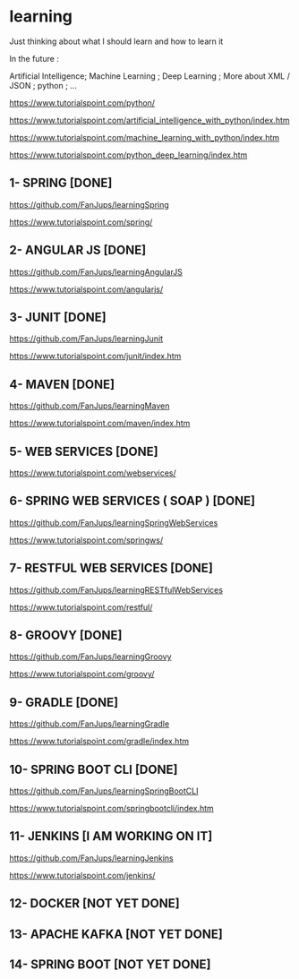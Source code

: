 # learning
Just thinking about what I should learn and how to learn it

In the future :

Artificial Intelligence; Machine Learning ; Deep Learning ; More about XML / JSON ; python ; ...

https://www.tutorialspoint.com/python/

https://www.tutorialspoint.com/artificial_intelligence_with_python/index.htm

https://www.tutorialspoint.com/machine_learning_with_python/index.htm

https://www.tutorialspoint.com/python_deep_learning/index.htm

## 1- SPRING [DONE]

https://github.com/FanJups/learningSpring

https://www.tutorialspoint.com/spring/

## 2- ANGULAR JS [DONE]

https://github.com/FanJups/learningAngularJS

https://www.tutorialspoint.com/angularjs/

## 3- JUNIT [DONE]

https://github.com/FanJups/learningJunit

https://www.tutorialspoint.com/junit/index.htm


## 4- MAVEN [DONE]

https://github.com/FanJups/learningMaven

https://www.tutorialspoint.com/maven/index.htm

## 5- WEB SERVICES [DONE]

https://www.tutorialspoint.com/webservices/

## 6- SPRING WEB SERVICES ( SOAP ) [DONE]

https://github.com/FanJups/learningSpringWebServices

https://www.tutorialspoint.com/springws/

## 7- RESTFUL WEB SERVICES [DONE]

https://github.com/FanJups/learningRESTfulWebServices

https://www.tutorialspoint.com/restful/

## 8- GROOVY [DONE]

https://github.com/FanJups/learningGroovy

https://www.tutorialspoint.com/groovy/

## 9- GRADLE [DONE]

https://github.com/FanJups/learningGradle

https://www.tutorialspoint.com/gradle/index.htm

## 10- SPRING BOOT CLI [DONE]

https://github.com/FanJups/learningSpringBootCLI

https://www.tutorialspoint.com/springbootcli/index.htm

## 11- JENKINS [I AM WORKING ON IT]

https://github.com/FanJups/learningJenkins

https://www.tutorialspoint.com/jenkins/

## 12- DOCKER [NOT YET DONE]
## 13- APACHE KAFKA [NOT YET DONE]
## 14- SPRING BOOT [NOT YET DONE]

